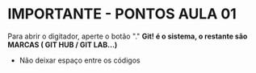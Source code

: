 # IMPORTANTE - PONTOS AULA 01 

Para abrir o digitador, aperte o botão "."
**Git! é o sistema, o restante são MARCAS ( GIT HUB / GIT LAB...)**

- Não deixar espaço entre os códigos

